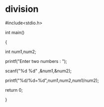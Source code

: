 # division

#include<stdio.h>

int main()

{

int num1,num2;

printf("Enter  two numbers : ");

scanf("%d %d" ,&num1,&num2);

printf("%d/%d=%d",num1,num2,num1/num2);

return 0;

}
